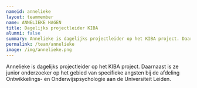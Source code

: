 ```yaml
---
nameid: annelieke
layout: teammember
name: ANNELIEKE HAGEN
title: Dagelijks projectleider KIBA 
alumni: false
summary: Annelieke is dagelijks projectleider op het KIBA project. Daarnaast is ze junior onderzoeker op het gebied van specifieke angsten bij de afdeling Ontwikkelings- en Onderwijspsychologie aan de Universiteit Leiden.
permalink: /team/annelieke
image: /img/annelieke.png
---
```


Annelieke is dagelijks projectleider op het KIBA project. Daarnaast is ze junior onderzoeker op het gebied van specifieke angsten bij de afdeling Ontwikkelings- en Onderwijspsychologie aan de Universiteit Leiden.
